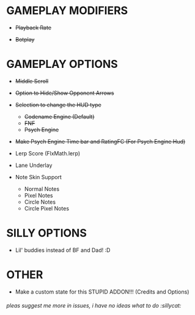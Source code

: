 # GAMEPLAY MODIFIERS

- ~~Playback Rate~~

- ~~Botplay~~

# GAMEPLAY OPTIONS

- ~~Middle Scroll~~

- ~~Option to Hide/Show Opponent Arrows~~

- ~~Selection to change the HUD type~~
    - ~~Codename Engine (Default)~~
    - ~~FNF~~
    - ~~Psych Engine~~

- ~~Make Psych Engine Time bar and RatingFC (For Psych Engine Hud)~~

- Lerp Score (FlxMath.lerp)

- Lane Underlay

- Note Skin Support
    - Normal Notes
    - Pixel Notes
    - Circle Notes
    - Circle Pixel Notes

# SILLY OPTIONS

- Lil' buddies instead of BF and Dad! :D

# OTHER

- Make a custom state for this STUPID ADDON!!! (Credits and Options)

###### pleas suggest me more in issues, i have no ideas what to do :sillycat:
